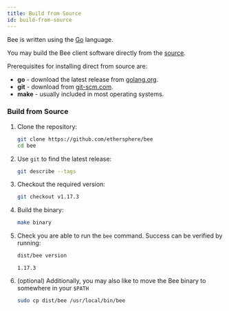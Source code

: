 ```yaml
---
title: Build from Source
id: build-from-source
---
```


Bee is written using the [Go](https://golang.org) language.

You may build the Bee client software directly from the [source](https://github.com/ethersphere/bee).

Prerequisites for installing direct from source are:

-  **go** - download the latest release from [golang.org](https://golang.org/dl).
-  **git** - download from [git-scm.com](https://git-scm.com/).
-  **make** - usually included in most operating systems.

### Build from Source

1. Clone the repository:

   ```bash
   git clone https://github.com/ethersphere/bee
   cd bee
   ```

2. Use `git` to find the latest release:

   ```bash
   git describe --tags
   ```

3. Checkout the required version:

   ```bash
   git checkout v1.17.3
   ```

4. Build the binary:

   ```bash
   make binary
   ```

5. Check you are able to run the `bee` command. Success can be verified by running:

   ```bash
   dist/bee version
   ```

   ```
   1.17.3
   ```

6. (optional) Additionally, you may also like to move the Bee binary to somewhere in your `$PATH`

   ```bash
   sudo cp dist/bee /usr/local/bin/bee
   ```
